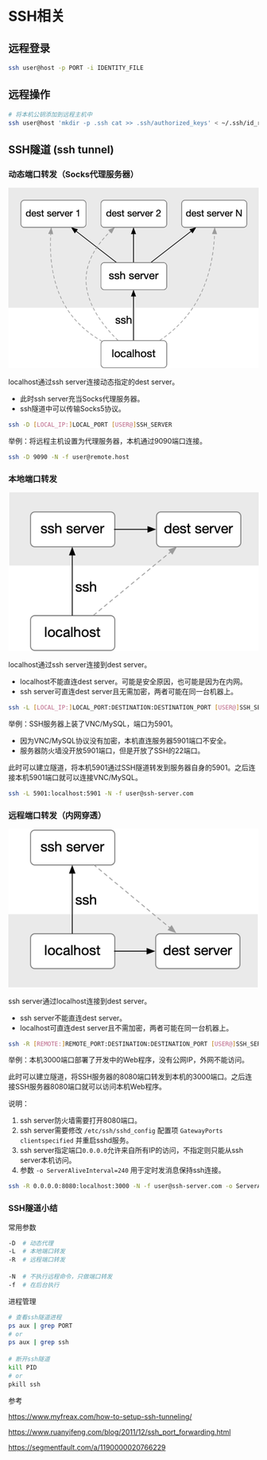 # SSH相关



## 远程登录

```bash
ssh user@host -p PORT -i IDENTITY_FILE
```



## 远程操作

```bash
# 将本机公钥添加到远程主机中
ssh user@host 'mkdir -p .ssh cat >> .ssh/authorized_keys' < ~/.ssh/id_rsa.pub
```



## SSH隧道 (ssh tunnel)

### 动态端口转发（Socks代理服务器）

![image-20210227232148061](ssh.assets/image-20210227232148061.png)

localhost通过ssh server连接动态指定的dest server。
- 此时ssh server充当Socks代理服务器。
- ssh隧道中可以传输Socks5协议。

```bash
ssh -D [LOCAL_IP:]LOCAL_PORT [USER@]SSH_SERVER
```

举例：将远程主机设置为代理服务器，本机通过9090端口连接。

```bash
ssh -D 9090 -N -f user@remote.host
```

### 本地端口转发

![image-20210227225414768](ssh.assets/image-20210227225414768.png)

localhost通过ssh server连接到dest server。

- localhost不能直连dest server。可能是安全原因，也可能是因为在内网。
- ssh server可直连dest server且无需加密，两者可能在同一台机器上。

```bash
ssh -L [LOCAL_IP:]LOCAL_PORT:DESTINATION:DESTINATION_PORT [USER@]SSH_SERVER
```

举例：SSH服务器上装了VNC/MySQL，端口为5901。

- 因为VNC/MySQL协议没有加密，本机直连服务器5901端口不安全。
- 服务器防火墙没开放5901端口，但是开放了SSH的22端口。

此时可以建立隧道，将本机5901通过SSH隧道转发到服务器自身的5901。之后连接本机5901端口就可以连接VNC/MySQL。

```bash
ssh -L 5901:localhost:5901 -N -f user@ssh-server.com
```

### 远程端口转发（内网穿透）

![image-20210227230204641](ssh.assets/image-20210227230204641.png)

ssh server通过localhost连接到dest server。

- ssh server不能直连dest server。
- localhost可直连dest server且不需加密，两者可能在同一台机器上。

```bash
ssh -R [REMOTE:]REMOTE_PORT:DESTINATION:DESTINATION_PORT [USER@]SSH_SERVER
```

举例：本机3000端口部署了开发中的Web程序，没有公网IP，外网不能访问。

此时可以建立隧道，将SSH服务器的8080端口转发到本机的3000端口。之后连接SSH服务器8080端口就可以访问本机Web程序。

说明：

1. ssh server防火墙需要打开8080端口。
2. ssh server需要修改 `/etc/ssh/sshd_config` 配置项 `GatewayPorts clientspecified` 并重启sshd服务。
3. ssh server指定端口`0.0.0.0`允许来自所有IP的访问，不指定则只能从ssh server本机访问。
4. 参数 `-o ServerAliveInterval=240` 用于定时发消息保持ssh连接。

```bash
ssh -R 0.0.0.0:8080:localhost:3000 -N -f user@ssh-server.com -o ServerAliveInterval=240
```


### SSH隧道小结

常用参数

```bash
-D  # 动态代理
-L  # 本地端口转发
-R  # 远程端口转发

-N  # 不执行远程命令，只做端口转发
-f  # 在后台执行
```

进程管理

```bash
# 查看ssh隧道进程
ps aux | grep PORT
# or
ps aux | grep ssh

# 断开ssh隧道
kill PID
# or
pkill ssh
```

参考

https://www.myfreax.com/how-to-setup-ssh-tunneling/

https://www.ruanyifeng.com/blog/2011/12/ssh_port_forwarding.html

https://segmentfault.com/a/1190000020766229
